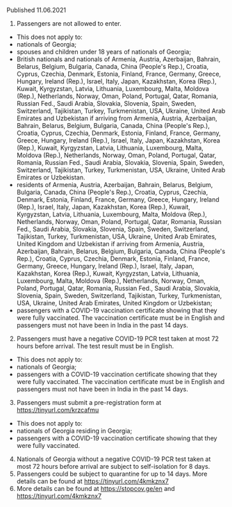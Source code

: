 Published 11.06.2021
1. Passengers are not allowed to enter.
- This does not apply to:
- nationals of Georgia;
- spouses and children under 18 years of nationals of Georgia;
- British nationals and nationals of Armenia, Austria, Azerbaijan, Bahrain, Belarus, Belgium, Bulgaria, Canada, China (People's Rep.), Croatia, Cyprus, Czechia, Denmark, Estonia, Finland, France, Germany, Greece, Hungary, Ireland (Rep.), Israel, Italy, Japan, Kazakhstan, Korea (Rep.), Kuwait, Kyrgyzstan, Latvia, Lithuania, Luxembourg, Malta, Moldova (Rep.), Netherlands, Norway, Oman, Poland, Portugal, Qatar, Romania, Russian Fed., Saudi Arabia, Slovakia, Slovenia, Spain, Sweden, Switzerland, Tajikistan, Turkey, Turkmenistan, USA, Ukraine, United Arab Emirates and Uzbekistan if arriving from Armenia, Austria, Azerbaijan, Bahrain, Belarus, Belgium, Bulgaria, Canada, China (People's Rep.), Croatia, Cyprus, Czechia, Denmark, Estonia, Finland, France, Germany, Greece, Hungary, Ireland (Rep.), Israel, Italy, Japan, Kazakhstan, Korea (Rep.), Kuwait, Kyrgyzstan, Latvia, Lithuania, Luxembourg, Malta, Moldova (Rep.), Netherlands, Norway, Oman, Poland, Portugal, Qatar, Romania, Russian Fed., Saudi Arabia, Slovakia, Slovenia, Spain, Sweden, Switzerland, Tajikistan, Turkey, Turkmenistan, USA, Ukraine, United Arab Emirates or Uzbekistan.
- residents of Armenia, Austria, Azerbaijan, Bahrain, Belarus, Belgium, Bulgaria, Canada, China (People's Rep.), Croatia, Cyprus, Czechia, Denmark, Estonia, Finland, France, Germany, Greece, Hungary, Ireland (Rep.), Israel, Italy, Japan, Kazakhstan, Korea (Rep.), Kuwait, Kyrgyzstan, Latvia, Lithuania, Luxembourg, Malta, Moldova (Rep.), Netherlands, Norway, Oman, Poland, Portugal, Qatar, Romania, Russian Fed., Saudi Arabia, Slovakia, Slovenia, Spain, Sweden, Switzerland, Tajikistan, Turkey, Turkmenistan, USA, Ukraine, United Arab Emirates, United Kingdom and Uzbekistan if arriving from Armenia, Austria, Azerbaijan, Bahrain, Belarus, Belgium, Bulgaria, Canada, China (People's Rep.), Croatia, Cyprus, Czechia, Denmark, Estonia, Finland, France, Germany, Greece, Hungary, Ireland (Rep.), Israel, Italy, Japan, Kazakhstan, Korea (Rep.), Kuwait, Kyrgyzstan, Latvia, Lithuania, Luxembourg, Malta, Moldova (Rep.), Netherlands, Norway, Oman, Poland, Portugal, Qatar, Romania, Russian Fed., Saudi Arabia, Slovakia, Slovenia, Spain, Sweden, Switzerland, Tajikistan, Turkey, Turkmenistan, USA, Ukraine, United Arab Emirates, United Kingdom or Uzbekistan;
- passengers with a COVID-19 vaccination certificate showing that they were fully vaccinated. The vaccination certificate must be in English and passengers must not have been in India in the past 14 days.
2. Passengers must have a negative COVID-19 PCR test taken at most 72 hours before arrival. The test result must be in English.
- This does not apply to:
- nationals of Georgia;
- passengers with a COVID-19 vaccination certificate showing that they were fully vaccinated. The vaccination certificate must be in English and passengers must not have been in India in the past 14 days.
3. Passengers must submit a pre-registration form at <a href="https://tinyurl.com/krzcafmu">https://tinyurl.com/krzcafmu</a> 
- This does not apply to:
- nationals of Georgia residing in Georgia;
- passengers with a COVID-19 vaccination certificate showing that they were fully vaccinated.
4. Nationals of Georgia without a negative COVID-19 PCR test taken at most 72 hours before arrival are subject to self-isolation for 8 days.
5. Passengers could be subject to quarantine for up to 14 days. More details can be found at <a href="https://tinyurl.com/4kmkznx7">https://tinyurl.com/4kmkznx7</a> 
6. More details can be found at <a href="https://stopcov.ge/en">https://stopcov.ge/en</a> and <a href="https://tinyurl.com/4kmkznx7">https://tinyurl.com/4kmkznx7</a> 

